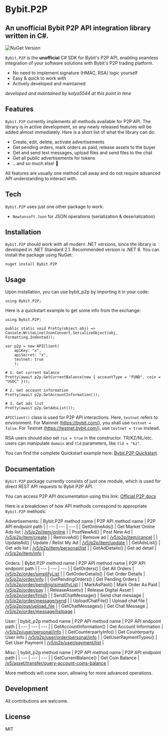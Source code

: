 # Bybit.P2P
## An **unofficial** Bybit P2P API integration library written in C#.

![NuGet Version](https://img.shields.io/nuget/v/Bybit.P2P)

`Bybit.P2P` is the **unofficial** C# SDK for Bybit's P2P API, enabling seamless integration of your software solutions with Bybit's P2P trading platform.

- No need to implement signature (HMAC, RSA) logic yourself
- Easy & quick to work with
- Actively developed and maintained

*developed and maintained by kolya5544 at this point in time*

## Features

`Bybit.P2P` currently implements all methods available for P2P API. The library is in active development, so any newly released features will be added almost immediately. Here is a short list of what the library can do:

- Create, edit, delete, activate advertisements
- Get pending orders, mark orders as paid, release assets to the buyer
- Get and send text messages, upload files and send files to the chat
- Get all public advertisements for tokens
- ...and so much else! 🌟

All features are usually one method call away and do not require advanced API understanding to interact with.

## Tech

`Bybit.P2P` uses just one other package to work:

- `Newtonsoft.Json` for JSON operations (serialization & deserialization)

## Installation

`Bybit.P2P` should work with all modern .NET versions, since the library is developed in .NET Standard 2.1. Recommended version is .NET 8. You can install the package using NuGet:
```
nuget install Bybit.P2P
```

## Usage

Upon installation, you can use bybit_p2p by importing it in your code:
```
using Bybit.P2P;
```

Here is a quickstart example to get some info from the exchange:
```
using Bybit.P2P;

public static void Pretty(object obj) => Console.WriteLine(JsonConvert.SerializeObject(obj, Formatting.Indented));

var p2p = new APIClient(
    apiKey: "x",
    apiSecret: "x",
    testnet: true
    );

# 1. Get current balance
Pretty(await p2p.GetCurrentBalance(new { accountType = "FUND", coin = "USDC" }));

# 2. Get account information
Pretty(await p2p.GetAccountInformation());

# 3. Get ads list
Pretty(await p2p.GetAdsList());
```

`APIClient()` class is used for P2P API interactions. Here, `testnet` refers to environment. For Mainnet (https://bybit.com/), you shall use `testnet = false`. For Testnet (https://testnet.bybit.com/), use `testnet = true` instead.

RSA users should also set `rsa = true` in the constructor. TR/KZ/NL/etc. users can manipulate `domain` and `tld` parameters, like `tld = "kz"`.

You can find the complete Quickstart example here: [Bybit.P2P Quickstart](https://github.com/kolya5544/Bybit.P2P/tree/master/examples/Quickstart.cs).

## Documentation

`Bybit.P2P` package currently consists of just one module, which is used for direct REST API requests to Bybit P2P API.

You can access P2P API documentation using this link: [Official P2P docs](https://bybit-exchange.github.io/docs/p2p/guide)

Here is a breakdown of how API methods correspond to appropriate `Bybit.P2P` methods:

Advertisements:
| Bybit.P2P method name | P2P API method name | P2P API endpoint path |
| --- | --- | --- |
| GetOnlineAds() | Get Market Online Ads list | [/v5/p2p/item/online](https://bybit-exchange.github.io/docs/p2p/ad/online-ad-list) |
| PostNewAd() | Post New Ad | [/v5/p2p/item/create](https://bybit-exchange.github.io/docs/p2p/ad/post-new-ad) |
| RemoveAd() | Remove ad | [/v5/p2p/item/cancel](https://bybit-exchange.github.io/docs/p2p/ad/remove-ad) |
| UpdateAd() | Update / Relist My Ad | [/v5/p2p/item/update](https://bybit-exchange.github.io/docs/p2p/ad/update-list-ad) |
| GetAdsList() | Get ads list | [/v5/p2p/item/personal/list](https://bybit-exchange.github.io/docs/p2p/ad/ad-list) |
| GetAdDetails() | Get ad detail | [/v5/p2p/item/info](https://bybit-exchange.github.io/docs/p2p/ad/ad-detail) |

Orders:
| Bybit.P2P method name | P2P API method name | P2P API endpoint path |
| --- | --- | --- |
| GetOrders() | Get All Orders | [/v5/p2p/order/simplifyList](https://bybit-exchange.github.io/docs/p2p/order/order-list) |
| GetOrderDetails() | Get Order Details | [/v5/p2p/order/info](https://bybit-exchange.github.io/docs/p2p/order/order-detail) |
| GetPendingOrders() | Get Pending Orders | [/v5/p2p/order/pending/simplifyList](https://bybit-exchange.github.io/docs/p2p/order/pending-order) |
| MarkAsPaid() | Mark Order As Paid | [/v5/p2p/order/pay](https://bybit-exchange.github.io/docs/p2p/order/mark-order-as-paid) |
| ReleaseAssets() | Release Digital Asset | [/v5/p2p/order/finish](https://bybit-exchange.github.io/docs/p2p/order/release-digital-asset) |
| SendChatMessage() | Send chat message | [/v5/p2p/order/message/send](https://bybit-exchange.github.io/docs/p2p/order/send-chat-msg) |
| UploadChatFile() | Upload chat file | [/v5/p2p/oss/upload_file](https://bybit-exchange.github.io/docs/p2p/order/upload-chat-file) |
| GetChatMessages() | Get Chat Message | [/v5/p2p/order/message/listpage](https://bybit-exchange.github.io/docs/p2p/order/chat-msg) |


User:
| bybit_p2p method name | P2P API method name | P2P API endpoint path |
| --- | --- | --- |
| GetAccountInformation() | Get Account Information | [/v5/p2p/user/personal/info](https://bybit-exchange.github.io/docs/p2p/user/acct-info) |
| GetCounterpartyInfo() | Get Counterparty User Info | [/v5/p2p/user/order/personal/info](https://bybit-exchange.github.io/docs/p2p/user/counterparty-user-info) |
| GetUserPaymentTypes() | Get User Payment | [/v5/p2p/user/payment/list](https://bybit-exchange.github.io/docs/p2p/user/user-payment) |

Misc:
| bybit_p2p method name | P2P API method name | P2P API endpoint path |
| --- | --- | --- |
| GetCurrentBalance() | Get Coin Balance | [/v5/asset/transfer/query-account-coins-balance](https://bybit-exchange.github.io/docs/p2p/all-balance) |

More methods will come soon, allowing for more advanced operations.

## Development

All contributions are welcome.

## License

MIT